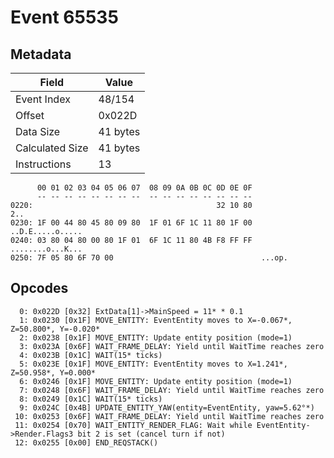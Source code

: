 # Event 65535

## Metadata

| Field           | Value    |
|-----------------|----------|
| Event Index     | 48/154   |
| Offset          | 0x022D   |
| Data Size       | 41 bytes |
| Calculated Size | 41 bytes |
| Instructions    | 13       |

```
      00 01 02 03 04 05 06 07  08 09 0A 0B 0C 0D 0E 0F
      -- -- -- -- -- -- -- --  -- -- -- -- -- -- -- --
0220:                                         32 10 80               2..
0230: 1F 00 44 80 45 80 09 80  1F 01 6F 1C 11 80 1F 00  ..D.E.....o.....
0240: 03 80 04 80 00 80 1F 01  6F 1C 11 80 4B F8 FF FF  ........o...K...
0250: 7F 05 80 6F 70 00                                 ...op.          
```

## Opcodes

```
  0: 0x022D [0x32] ExtData[1]->MainSpeed = 11* * 0.1
  1: 0x0230 [0x1F] MOVE_ENTITY: EventEntity moves to X=-0.067*, Z=50.800*, Y=-0.020*
  2: 0x0238 [0x1F] MOVE_ENTITY: Update entity position (mode=1)
  3: 0x023A [0x6F] WAIT_FRAME_DELAY: Yield until WaitTime reaches zero
  4: 0x023B [0x1C] WAIT(15* ticks)
  5: 0x023E [0x1F] MOVE_ENTITY: EventEntity moves to X=1.241*, Z=50.958*, Y=0.000*
  6: 0x0246 [0x1F] MOVE_ENTITY: Update entity position (mode=1)
  7: 0x0248 [0x6F] WAIT_FRAME_DELAY: Yield until WaitTime reaches zero
  8: 0x0249 [0x1C] WAIT(15* ticks)
  9: 0x024C [0x4B] UPDATE_ENTITY_YAW(entity=EventEntity, yaw=5.62°*)
 10: 0x0253 [0x6F] WAIT_FRAME_DELAY: Yield until WaitTime reaches zero
 11: 0x0254 [0x70] WAIT_ENTITY_RENDER_FLAG: Wait while EventEntity->Render.Flags3 bit 2 is set (cancel turn if not)
 12: 0x0255 [0x00] END_REQSTACK()
```

